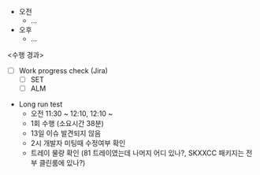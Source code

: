 - 오전
	- ...
- 오후
	- ...

<수행 경과>
- [ ] Work progress check (Jira)
	- [ ] SET
	- [ ] ALM

- Long run test
	- 오전 11:30 ~ 12:10, 12:10 ~ 
	- 1회 수행 (소요시간 38분)
	- 13일 이슈 발견되지 않음
	- 2시 개발자 미팅때 수정여부 확인
	- 트레이 물량 확인 (81 트레이였는데 나머지 어디 있나?, SKXXCC 패키지는 전부 클린룸에 있나?)